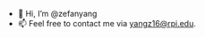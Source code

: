 - 👋 Hi, I’m @zefanyang
- 📫 Feel free to contact me via yangz16@rpi.edu.

<!---
zefanyang/zefanyang is a ✨ special ✨ repository because its `README.md` (this file) appears on your GitHub profile.
You can click the Preview link to take a look at your changes.
--->
